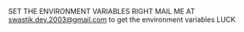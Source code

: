 SET THE ENVIRONMENT VARIABLES RIGHT
MAIL ME AT swastik.dey.2003@gmail.com to get the environment variables
LUCK

